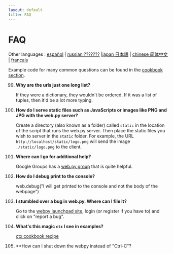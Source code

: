 ```yaml
---
layout: default
title: FAQ
---
```


# FAQ

Other languages : [español](/faq/es) | [russian ???????](/faq/ru) |[japan 日本語](/faq/ja) | [chinese 简体中文](/faq/zh-cn) | [français](/faq/fr)

Example code for many common questions can be found in the [cookbook section](/cookbook).
    
99. **Why are the urls just one long list?**

    If they were a dictionary, they wouldn't be ordered. If it was a list of tuples, then it'd be a lot more typing.

99. **How do I serve static files such as JavaScripts or images like PNG and JPG with the web.py server?**

    Create a directory (also known as a folder) called `static` in the location of the script that runs the web.py server. Then place the static files you wish to server in the `static` folder. For example, the URL `http://localhost/static/logo.png` will send the image `./static/logo.png` to the client.

99. **Where can I go for additional help?**

    Google Groups has a [web.py group](http://groups.google.com/group/webpy) that is quite helpful.

99. **How do I debug print to the console?**

	web.debug("I will get printed to the console and not the body of the webpage")

99. **I stumbled over a bug in web.py. Where can I file it?**

	Go to the [webpy launchpad site](https://launchpad.net/webpy), login (or register if you have to) and click on "report a bug".

99. **What's this magic `ctx` I see in examples?**

	[ctx cookbook recipe](/cookbook/ctx)
99. **How can I shut down the webpy instead of "Ctrl-C"?